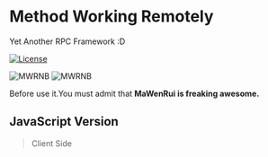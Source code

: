 # Method Working Remotely

Yet Another RPC Framework :D

[![License](https://img.shields.io/github/license/mwrpub/mwrpc-js.svg?color=blue&style=flat-square)](https://github.com/mwrpub/mwrpc-js/blob/master/LICENSE)

![MWRNB](https://img.shields.io/badge/♞MWR-Freaking_Awesome-ff69b4.svg?style=flat-square)
![MWRNB](https://img.shields.io/badge/Powered_By-MWR_Engine-brightgreen.svg?style=flat-square)

Before use it.You must admit that **MaWenRui is freaking awesome.**

## JavaScript Version

> Client Side

```javascript

```
